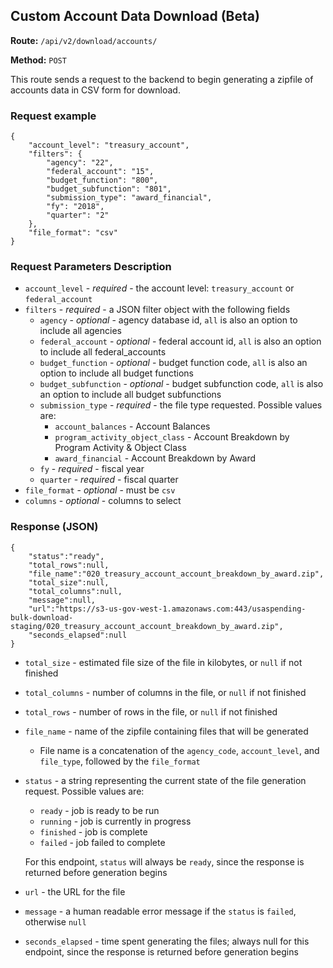 ## Custom Account Data Download (Beta)
**Route:** `/api/v2/download/accounts/`

**Method:** `POST`

This route sends a request to the backend to begin generating a zipfile of accounts data in CSV form for download.

### Request example

```
{
    "account_level": "treasury_account",
    "filters": {
        "agency": "22",
        "federal_account": "15",
        "budget_function": "800",
        "budget_subfunction": "801",
        "submission_type": "award_financial",
        "fy": "2018",
        "quarter": "2"
    },
    "file_format": "csv"
}
```

### Request Parameters Description
* `account_level` - *required* - the account level: `treasury_account` or `federal_account`
* `filters` - *required* - a JSON filter object with the following fields
    * `agency` - *optional* - agency database id, `all` is also an option to include all agencies
    * `federal_account` - *optional* - federal account id, `all` is also an option to include all federal_accounts
    * `budget_function` - *optional* - budget function code, `all` is also an option to include all budget functions
    * `budget_subfunction` - *optional* - budget subfunction code, `all` is also an option to include all budget subfunctions
    * `submission_type` - *required* - the file type requested. Possible values are:
        * `account_balances` - Account Balances
        * `program_activity_object_class` - Account Breakdown by Program Activity & Object Class
        * `award_financial` - Account Breakdown by Award
    * `fy` - *required* - fiscal year
    * `quarter` - *required* - fiscal quarter
* `file_format` - *optional* - must be `csv`
* `columns` - *optional* - columns to select

### Response (JSON)

```
{
    "status":"ready",
    "total_rows":null,
    "file_name":"020_treasury_account_account_breakdown_by_award.zip",
    "total_size":null,
    "total_columns":null,
    "message":null,
    "url":"https://s3-us-gov-west-1.amazonaws.com:443/usaspending-bulk-download-staging/020_treasury_account_account_breakdown_by_award.zip",
    "seconds_elapsed":null
}
```

* `total_size` - estimated file size of the file in kilobytes, or `null` if not finished
* `total_columns` - number of columns in the file, or `null` if not finished
* `total_rows` - number of rows in the file, or `null` if not finished
* `file_name` - name of the zipfile containing files that will be generated
    * File name is a concatenation of the `agency_code`, `account_level`, and `file_type`, followed by the `file_format`
* `status` - a string representing the current state of the file generation request. Possible values are:
    * `ready` - job is ready to be run
    * `running` - job is currently in progress
    * `finished` - job is complete
    * `failed` - job failed to complete

    For this endpoint, `status` will always be `ready`, since the response is returned before generation begins
* `url` - the URL for the file
* `message` - a human readable error message if the `status` is `failed`, otherwise `null`
* `seconds_elapsed` - time spent generating the files; always null for this endpoint, since the response is returned before generation begins

